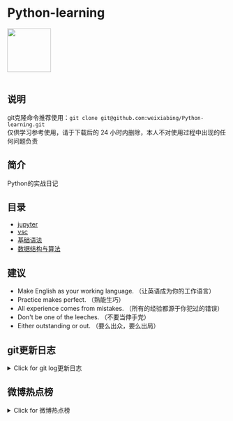 # Python-learning
 <img src="https://i.giphy.com/media/LMt9638dO8dftAjtco/200.webp" width="100"><br><br>

## 说明
git克隆命令推荐使用：```git clone git@github.com:weixiabing/Python-learning.git```<br>
仅供学习参考使用，请于下载后的 24 小时内删除，本人不对使用过程中出现的任何问题负责
## 简介
Python的实战日记
## 目录
+ [jupyter](https://github.com/weixiabing/Python-learning/tree/main/jupyter)
+ [vsc](https://github.com/weixiabing/Python-learning/tree/main/vsc)
+ [基础语法](https://github.com/weixiabing/Python-learning/tree/main/%E5%9F%BA%E7%A1%80%E8%AF%AD%E6%B3%95)
+ [数据结构与算法](https://github.com/weixiabing/Python-learning/tree/main/%E6%95%B0%E6%8D%AE%E7%BB%93%E6%9E%84%E4%B8%8E%E7%AE%97%E6%B3%95)
## 建议
- Make English as your working language. （让英语成为你的工作语言）
- Practice makes perfect. （熟能生巧）
- All experience comes from mistakes. （所有的经验都源于你犯过的错误）
- Don't be one of the leeches. （不要当伸手党）
- Either outstanding or out. （要么出众，要么出局）
## git更新日志
<details>
<summary>Click for git log更新日志</summary>

 ``` diff
---start---

更新时间:2021-09-08 14:15:22linux远程更新
commit 3a2175ae246007a106dc6380c628766a4467535a
Author: weixiabing <weixiabing@hotmail.com>
Date:   Tue Sep 7 06:15:03 2021 +0000

    Github Action Auto Updated

---end---

```
 </p>
</details>

## 微博热点榜
<details>
<summary>Click for 微博热点榜</summary>

 ---开始---

更新时间:2021-09-08 14:15:22github action更新<br>
|  序号   | 关键字  |热度|
|  ----  | ----  |----|
| 1	|江西皮箱藏尸案犯罪嫌疑人已抓获	|3131192|
 | 2	|被一个瓜给吓到了	|1761172|
 | 3	|国庆节放假7天	|1138455|
 | •	|你也遇到过这样的老师吗	||
 | 4	|南方的月饼为什么要切着吃	|788102|
 | 5	|周琦官宣加盟墨尔本凤凰队	|734712|
 | 6	|妈妈为让女儿长高每天逼其跳绳3000个	|730024|
 | •	|你好检察官正义登场	||
 | 7	|全红婵太可爱了	|721273|
 | 8	|哈利波特魔法觉醒	|720148|
 | 9	|文艺工作者要守公德严私德	|719871|
 | 10	|阿富汗塔利班新政府官员名单公布	|718589|
 | 11	|张新成蔡文静演夫妻	|717195|
 | 12	|如何看待去东北鹤岗买房	|716087|
 | 13	|男子杀害前妻后骑车从四川躲到昆明	|676715|
 | 14	|头发分叉能有多厉害	|502628|
 | 15	|这苦瓜怎么蛙里蛙气的	|393528|
 | 16	|火龙果花惊艳绽放瞬间	|363760|
 | 17	|14岁男孩驾车上路谎称自己39岁	|362564|
 | 18	|请君阵容官宣	|355689|
 | 19	|我国教师达1792.97万人	|340933|
 | 20	|阿富汗塔利班宣布组建新政府	|324633|
 | 21	|三十岁的你正处于什么状态	|310300|
 | 22	|王一博河南话介绍登场了洛阳	|306599|
 | 23	|我和我的父辈吴京吴磊演父子	|285190|
 | 24	|癌症晚期女子拍快乐抗癌日记	|282146|
 | 25	|爸爸介绍相亲对象有多硬核	|255891|
 | 26	|相亲相到了初恋	|249524|
 | 27	|被闪电击中的大树	|244605|
 | 28	|舍我其谁开播	|222087|
 | 29	|美国夫妻记录911事件现场	|208566|
 | 30	|塔利班要把空军基地给中国用纯属虚假消息	|205642|
 | 31	|关晓彤最后的赢家蓝色挑染造型路透	|205391|
 | 32	|坐高铁千万不要玩手机	|203857|
 | 33	|君九龄	|202223|
 | 34	|湖南水稻实验田旁巨幅涂鸦纪念袁老	|185010|
 | 35	|武警小哥哥蜻蜓点水俯卧撑挑战	|183683|
 | 36	|墨西哥发生7.1级地震	|182560|
 | 37	|张彬彬何洛洛竹筒泼水	|157526|
 | 38	|我和我的父辈吴京新片预告	|156962|
 | 39	|养乐多回应被罚	|151327|
 | 40	|四川泸州现双色天空	|149565|
 | 41	|警方通报济南整形机构打人事件	|145515|
 | 42	|舍我其谁终极预告	|140654|
 | 43	|男子箱子内藏女尸打车被识破	|134178|
 | 44	|苹果秋季发布会9月15日举办	|125814|
 | 45	|警官老陈教你一招识破假警察	|118892|
 | 46	|日本队员回欧洲的场面让武磊扎心了	|115334|
 | 47	|69岁大妈下水救起200斤男子	|114531|
 | 48	|乔四美去西藏怀念的是自己吗	|106651|
 | 49	|10位老师获评全国教书育人楷模	|106388|
 | 50	|驾校教练怕被查载着学员冲卡	|103829|
 
---结束---
 
 </p>
</details>
